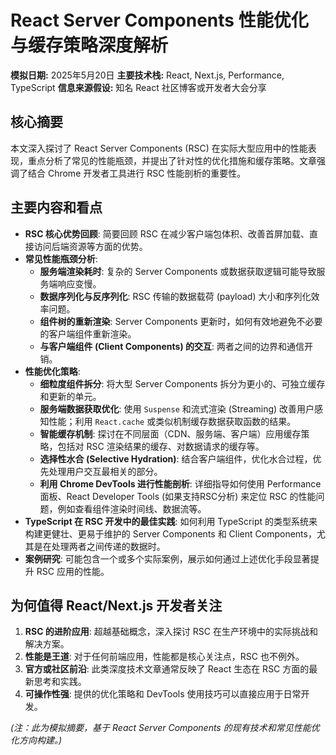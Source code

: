 # React Server Components 性能优化与缓存策略深度解析

**模拟日期:** 2025年5月20日
**主要技术栈:** React, Next.js, Performance, TypeScript
**信息来源假设:** 知名 React 社区博客或开发者大会分享

## 核心摘要

本文深入探讨了 React Server Components (RSC) 在实际大型应用中的性能表现，重点分析了常见的性能瓶颈，并提出了针对性的优化措施和缓存策略。文章强调了结合 Chrome 开发者工具进行 RSC 性能剖析的重要性。

## 主要内容和看点

*   **RSC 核心优势回顾**: 简要回顾 RSC 在减少客户端包体积、改善首屏加载、直接访问后端资源等方面的优势。
*   **常见性能瓶颈分析**:
    *   **服务端渲染耗时**: 复杂的 Server Components 或数据获取逻辑可能导致服务端响应变慢。
    *   **数据序列化与反序列化**: RSC 传输的数据载荷 (payload) 大小和序列化效率问题。
    *   **组件树的重新渲染**: Server Components 更新时，如何有效地避免不必要的客户端组件重新渲染。
    *   **与客户端组件 (Client Components) 的交互**: 两者之间的边界和通信开销。
*   **性能优化策略**:
    *   **细粒度组件拆分**: 将大型 Server Components 拆分为更小的、可独立缓存和更新的单元。
    *   **服务端数据获取优化**: 使用 `Suspense` 和流式渲染 (Streaming) 改善用户感知性能；利用 `React.cache` 或类似机制缓存数据获取函数的结果。
    *   **智能缓存机制**: 探讨在不同层面（CDN、服务端、客户端）应用缓存策略，包括对 RSC 渲染结果的缓存、对数据请求的缓存等。
    *   **选择性水合 (Selective Hydration)**: 结合客户端组件，优化水合过程，优先处理用户交互最相关的部分。
    *   **利用 Chrome DevTools 进行性能剖析**: 详细指导如何使用 Performance 面板、React Developer Tools (如果支持RSC分析) 来定位 RSC 的性能问题，例如查看组件渲染时间线、数据流等。
*   **TypeScript 在 RSC 开发中的最佳实践**: 如何利用 TypeScript 的类型系统来构建更健壮、更易于维护的 Server Components 和 Client Components，尤其是在处理两者之间传递的数据时。
*   **案例研究**: 可能包含一个或多个实际案例，展示如何通过上述优化手段显著提升 RSC 应用的性能。

## 为何值得 React/Next.js 开发者关注

1.  **RSC 的进阶应用**: 超越基础概念，深入探讨 RSC 在生产环境中的实际挑战和解决方案。
2.  **性能是王道**: 对于任何前端应用，性能都是核心关注点，RSC 也不例外。
3.  **官方或社区前沿**: 此类深度技术文章通常反映了 React 生态在 RSC 方面的最新思考和实践。
4.  **可操作性强**: 提供的优化策略和 DevTools 使用技巧可以直接应用于日常开发。

*(注：此为模拟摘要，基于 React Server Components 的现有技术和常见性能优化方向构建。)* 
